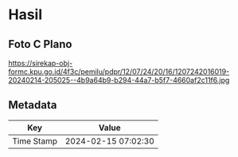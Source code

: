 # Hasil

## Foto C Plano

https://sirekap-obj-formc.kpu.go.id/4f3c/pemilu/pdpr/12/07/24/20/16/1207242016019-20240214-205025--4b9a64b9-b294-44a7-b5f7-4660af2c11f6.jpg


## Metadata

| Key        | Value               |
| ---------- | ------------------- |
| Time Stamp | 2024-02-15 07:02:30 |



